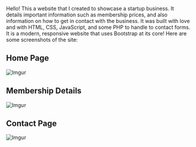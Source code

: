 Hello! This a website that I created to showcase a startup business. It details important information such as membership prices, and also information on how to get in contact with the business. It was built with love and with HTML, CSS, JavaScript, and some PHP to handle to contact forms. It is a modern, responsive website that uses Bootstrap at its core! Here are some screenshots of the site:

<h2>Home Page </h2>

![Imgur](https://i.imgur.com/GkyRLX2.png "Home Page")

<h2>Membership Details</h2>

![Imgur](https://i.imgur.com/FEJXK2b.png "Membership Details Page")

<h2>Contact Page </h2>

![Imgur](https://i.imgur.com/S1LRVG9.png "Contact Us Page")
